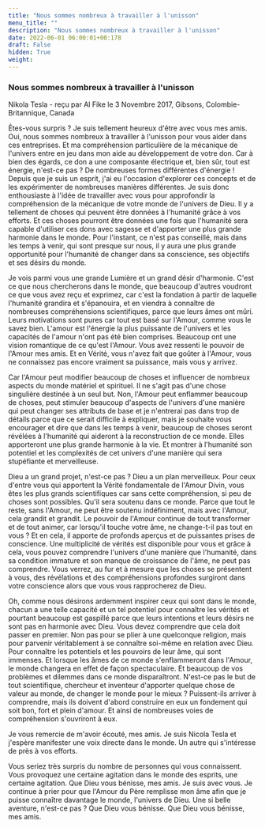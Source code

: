 ```yaml
---
title: "Nous sommes nombreux à travailler à l'unisson"
menu_title: ""
description: "Nous sommes nombreux à travailler à l'unisson"
date: 2022-06-01 06:00:01+00:178
draft: False
hidden: True
weight:
---
```

### Nous sommes nombreux à travailler à l'unisson

Nikola Tesla - reçu par Al Fike le 3 Novembre 2017, Gibsons, Colombie-Britannique, Canada

Êtes-vous surpris ? Je suis tellement heureux d'être avec vous mes amis. Oui, nous sommes nombreux à travailler à l'unisson pour vous aider dans ces entreprises. Et ma compréhension particulière de la mécanique de l'univers entre en jeu dans mon aide au développement de votre don. Car à bien des égards, ce don a une composante électrique et, bien sûr, tout est énergie, n'est-ce pas ? De nombreuses formes différentes d'énergie ! Depuis que je suis un esprit, j'ai eu l'occasion d'explorer ces concepts et de les expérimenter de nombreuses manières différentes. Je suis donc enthousiaste à l'idée de travailler avec vous pour approfondir la compréhension de la mécanique de votre monde de l'univers de Dieu. Il y a tellement de choses qui peuvent être données à l'humanité grâce à vos efforts. Et ces choses pourront être données une fois que l'humanité sera capable d'utiliser ces dons avec sagesse et d'apporter une plus grande harmonie dans le monde. Pour l'instant, ce n'est pas conseillé, mais dans les temps à venir, qui sont presque sur nous, il y aura une plus grande opportunité pour l'humanité de changer dans sa conscience, ses objectifs et ses désirs du monde.

Je vois parmi vous une grande Lumière et un grand désir d'harmonie. C'est ce que nous chercherons dans le monde, que beaucoup d'autres voudront ce que vous avez reçu et exprimez, car c'est la fondation à partir de laquelle l'humanité grandira et s'épanouira, et en viendra à connaître de nombreuses compréhensions scientifiques, parce que leurs âmes ont mûri. Leurs motivations sont pures car tout est basé sur l'Amour, comme vous le savez bien. L'amour est l'énergie la plus puissante de l'univers et les capacités de l'amour n'ont pas été bien comprises. Beaucoup ont une vision romantique de ce qu'est l'Amour. Vous avez ressenti le pouvoir de l'Amour mes amis. Et en Vérité, vous n'avez fait que goûter à l'Amour, vous ne connaissez pas encore vraiment sa puissance, mais vous y arrivez.

Car l'Amour peut modifier beaucoup de choses et influencer de nombreux aspects du monde matériel et spirituel. Il ne s'agit pas d'une chose singulière destinée à un seul but. Non, l'Amour peut enflammer beaucoup de choses, peut stimuler beaucoup d'aspects de l'univers d'une manière qui peut changer ses attributs de base et je n'entrerai pas dans trop de détails parce que ce serait difficile à expliquer, mais je souhaite vous encourager et dire que dans les temps à venir, beaucoup de choses seront révélées à l'humanité qui aideront à la reconstruction de ce monde. Elles apporteront une plus grande harmonie à la vie. Et montrer à l'humanité son potentiel et les complexités de cet univers d'une manière qui sera stupéfiante et merveilleuse.

Dieu a un grand projet, n'est-ce pas ? Dieu a un plan merveilleux. Pour ceux d'entre vous qui apportent la Vérité fondamentale de l'Amour Divin, vous êtes les plus grands scientifiques car sans cette compréhension, si peu de choses sont possibles. Qu'il sera soutenu dans ce monde. Parce que tout le reste, sans l'Amour, ne peut être soutenu indéfiniment, mais avec l'Amour, cela grandit et grandit. Le pouvoir de l'Amour continue de tout transformer et de tout animer, car lorsqu'il touche votre âme, ne change-t-il pas tout en vous ? Et en cela, il apporte de profonds aperçus et de puissantes prises de conscience. Une multiplicité de vérités est disponible pour vous et grâce à cela, vous pouvez comprendre l'univers d'une manière que l'humanité, dans sa condition immature et son manque de croissance de l'âme, ne peut pas comprendre. Vous verrez, au fur et à mesure que les choses se présentent à vous, des révélations et des compréhensions profondes surgiront dans votre conscience alors que vous vous rapprocherez de Dieu.

Oh, comme nous désirons ardemment inspirer ceux qui sont dans le monde, chacun a une telle capacité et un tel potentiel pour connaître les vérités et pourtant beaucoup est gaspillé parce que leurs intentions et leurs désirs ne sont pas en harmonie avec Dieu. Vous devez comprendre que cela doit passer en premier. Non pas pour se plier à une quelconque religion, mais pour parvenir véritablement à se connaître soi-même en relation avec Dieu. Pour connaître les potentiels et les pouvoirs de leur âme, qui sont immenses. Et lorsque les âmes de ce monde s'enflammeront dans l'Amour, le monde changera en effet de façon spectaculaire. Et beaucoup de vos problèmes et dilemmes dans ce monde disparaîtront. N'est-ce pas le but de tout scientifique, chercheur et inventeur d'apporter quelque chose de valeur au monde, de changer le monde pour le mieux ? Puissent-ils arriver à comprendre, mais ils doivent d'abord construire en eux un fondement qui soit bon, fort et plein d'amour. Et ainsi de nombreuses voies de compréhension s'ouvriront à eux.

Je vous remercie de m'avoir écouté, mes amis. Je suis Nicola Tesla et j'espère manifester une voix directe dans le monde. Un autre qui s'intéresse de près à vos efforts.

Vous seriez très surpris du nombre de personnes qui vous connaissent. Vous provoquez une certaine agitation dans le monde des esprits, une certaine agitation. Que Dieu vous bénisse, mes amis. Je suis avec vous. Je continue à prier pour que l'Amour du Père remplisse mon âme afin que je puisse connaître davantage le monde, l'univers de Dieu. Une si belle aventure, n'est-ce pas ? Que Dieu vous bénisse. Que Dieu vous bénisse, mes amis.
